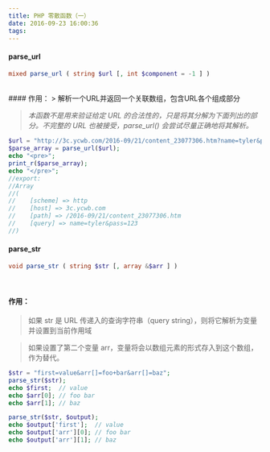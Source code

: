 ```yaml
---
title: PHP 零散函数（一）
date: 2016-09-23 16:00:36
tags:
---
```


#### parse_url

```php
mixed parse_url ( string $url [, int $component = -1 ] )

```
<br>
#### 作用：
> 解析一个URL并返回一个关联数组，包含URL各个组成部分

> *本函数不是用来验证给定 URL 的合法性的，只是将其分解为下面列出的部分。不完整的 URL 也被接受，parse_url() 会尝试尽量正确地将其解析。*

```php
$url = "http://3c.ycwb.com/2016-09/21/content_23077306.htm?name=tyler&pass=123";
$parse_array = parse_url($url);
echo "<pre>";
print_r($parse_array);
echo "</pre>";
//export:
//Array
//(
//    [scheme] => http
//    [host] => 3c.ycwb.com
//    [path] => /2016-09/21/content_23077306.htm
//    [query] => name=tyler&pass=123
//)
```

#### parse_str

```php
void parse_str ( string $str [, array &$arr ] )

```
<br>

#### 作用：
> 如果 str 是 URL 传递入的查询字符串（query string），则将它解析为变量并设置到当前作用域

> 如果设置了第二个变量 arr，变量将会以数组元素的形式存入到这个数组，作为替代。

```php
$str = "first=value&arr[]=foo+bar&arr[]=baz";
parse_str($str);
echo $first;  // value
echo $arr[0]; // foo bar
echo $arr[1]; // baz

parse_str($str, $output);
echo $output['first'];  // value
echo $output['arr'][0]; // foo bar
echo $output['arr'][1]; // baz

```